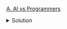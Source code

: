 [A. AI vs Programmers](https://codeforces.com/gym/104246/problem/A)

<details><summary>Solution</summary>

![](../../../assets/104246A.png)

</details>
